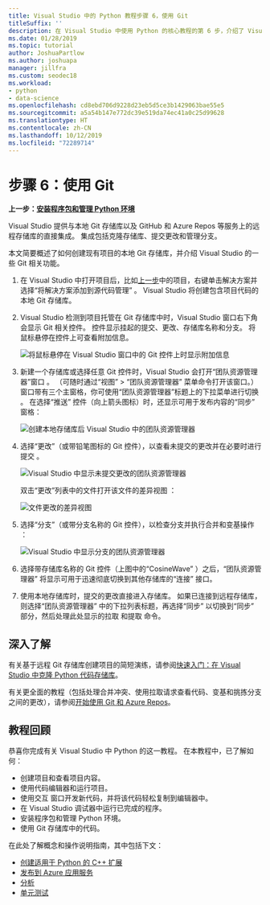 ```yaml
---
title: Visual Studio 中的 Python 教程步骤 6，使用 Git
titleSuffix: ''
description: 在 Visual Studio 中使用 Python 的核心教程的第 6 步，介绍了 Visual Studio 的 Git 相关功能。
ms.date: 01/28/2019
ms.topic: tutorial
author: JoshuaPartlow
ms.author: joshuapa
manager: jillfra
ms.custom: seodec18
ms.workload:
- python
- data-science
ms.openlocfilehash: cd8ebd706d9228d23eb5d5ce3b1429063bae55e5
ms.sourcegitcommit: a5a54b147e772dc39e519da74ec41a0c25d99628
ms.translationtype: HT
ms.contentlocale: zh-CN
ms.lasthandoff: 10/12/2019
ms.locfileid: "72289714"
---
```

# <a name="step-6-work-with-git"></a>步骤 6：使用 Git

**上一步：[安装程序包和管理 Python 环境](tutorial-working-with-python-in-visual-studio-step-05-installing-packages.md)**

Visual Studio 提供与本地 Git 存储库以及 GitHub 和 Azure Repos 等服务上的远程存储库的直接集成。 集成包括克隆存储库、提交更改和管理分支。

本文简要概述了如何创建现有项目的本地 Git 存储库，并介绍 Visual Studio 的一些 Git 相关功能。

1. 在 Visual Studio 中打开项目后，比如[上一步](tutorial-working-with-python-in-visual-studio-step-05-installing-packages.md)中的项目，右键单击解决方案并选择“将解决方案添加到源代码管理”  。 Visual Studio 将创建包含项目代码的本地 Git 存储库。

1. Visual Studio 检测到项目托管在 Git 存储库中时，Visual Studio 窗口右下角会显示 Git 相关控件。 控件显示挂起的提交、更改、存储库名称和分支。 将鼠标悬停在控件上可查看附加信息。

    ![将鼠标悬停在 Visual Studio 窗口中的 Git 控件上时显示附加信息](media/working-with-git-01.png)

1. 新建一个存储库或选择任意 Git 控件时，Visual Studio 会打开“团队资源管理器”窗口  。 （可随时通过“视图”   > “团队资源管理器”  菜单命令打开该窗口。）窗口带有三个主窗格，你可使用“团队资源管理器”标题上的下拉菜单进行切换  。 在选择“推送”  控件（向上箭头图标）时，还显示可用于发布内容的“同步”  窗格：

    ![创建本地存储库后 Visual Studio 中的团队资源管理器](media/working-with-git-02.png)

1. 选择“更改”（或带铅笔图标的 Git 控件），以查看未提交的更改并在必要时进行提交  。

    ![Visual Studio 中显示未提交更改的团队资源管理器](media/working-with-git-03.png)

    双击“更改”列表中的文件打开该文件的差异视图  ：

    ![文件更改的差异视图](media/working-with-git-05.png)

1. 选择“分支”（或带分支名称的 Git 控件），以检查分支并执行合并和变基操作  ：

    ![Visual Studio 中显示分支的团队资源管理器](media/working-with-git-04.png)

1. 选择带存储库名称的 Git 控件（上图中的“CosineWave”  ）之后，“团队资源管理器”  将显示可用于迅速彻底切换到其他存储库的“连接”  接口。

1. 使用本地存储库时，提交的更改直接进入存储库。 如果已连接到远程存储库，则选择“团队资源管理器”  中的下拉列表标题，再选择“同步”  以切换到“同步”  部分，然后处理此处显示的拉取  和提取  命令。

## <a name="go-deeper"></a>深入了解

有关基于远程 Git 存储库创建项目的简短演练，请参阅[快速入门：在 Visual Studio 中克隆 Python 代码存储库](quickstart-03-python-in-visual-studio-project-from-repository.md)。

有关更全面的教程（包括处理合并冲突、使用拉取请求查看代码、变基和挑拣分支之间的更改），请参阅[开始使用 Git 和 Azure Repos](/azure/devops/repos/git/gitquickstart)。

## <a name="tutorial-review"></a>教程回顾

恭喜你完成有关 Visual Studio 中 Python 的这一教程。 在本教程中，已了解如何：

- 创建项目和查看项目内容。
- 使用代码编辑器和运行项目。
- 使用交互  窗口开发新代码，并将该代码轻松复制到编辑器中。
- 在 Visual Studio 调试器中运行已完成的程序。
- 安装程序包和管理 Python 环境。
- 使用 Git 存储库中的代码。

在此处了解概念和操作说明指南，其中包括下文：

- [创建适用于 Python 的 C++ 扩展](working-with-c-cpp-python-in-visual-studio.md)
- [发布到 Azure 应用服务](publishing-python-web-applications-to-azure-from-visual-studio.md)
- [分析](profiling-python-code-in-visual-studio.md)
- [单元测试](unit-testing-python-in-visual-studio.md)
